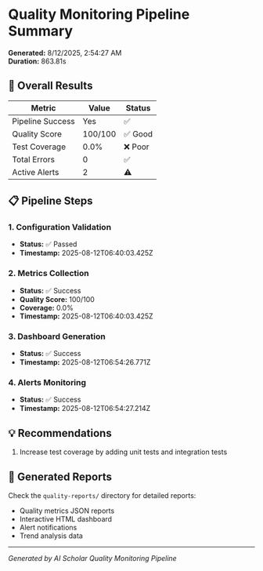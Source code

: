 # Quality Monitoring Pipeline Summary

**Generated:** 8/12/2025, 2:54:27 AM  
**Duration:** 863.81s

## 🎯 Overall Results

| Metric | Value | Status |
|--------|-------|--------|
| Pipeline Success | Yes | ✅ |
| Quality Score | 100/100 | ✅ Good |
| Test Coverage | 0.0% | ❌ Poor |
| Total Errors | 0 | ✅ |
| Active Alerts | 2 | ⚠️ |

## 📋 Pipeline Steps

### 1. Configuration Validation
- **Status:** ✅ Passed
- **Timestamp:** 2025-08-12T06:40:03.425Z

### 2. Metrics Collection
- **Status:** ✅ Success
- **Quality Score:** 100/100
- **Coverage:** 0.0%
- **Timestamp:** 2025-08-12T06:40:03.425Z

### 3. Dashboard Generation
- **Status:** ✅ Success
- **Timestamp:** 2025-08-12T06:54:26.771Z

### 4. Alerts Monitoring
- **Status:** ✅ Success
- **Timestamp:** 2025-08-12T06:54:27.214Z

## 💡 Recommendations

1. Increase test coverage by adding unit tests and integration tests

## 🔗 Generated Reports

Check the `quality-reports/` directory for detailed reports:
- Quality metrics JSON reports
- Interactive HTML dashboard
- Alert notifications
- Trend analysis data

---
*Generated by AI Scholar Quality Monitoring Pipeline*
